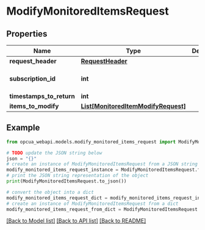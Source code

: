 # ModifyMonitoredItemsRequest


## Properties

Name | Type | Description | Notes
------------ | ------------- | ------------- | -------------
**request_header** | [**RequestHeader**](RequestHeader.md) |  | [optional] 
**subscription_id** | **int** |  | [optional] [default to 0]
**timestamps_to_return** | **int** |  | [optional] 
**items_to_modify** | [**List[MonitoredItemModifyRequest]**](MonitoredItemModifyRequest.md) |  | [optional] 

## Example

```python
from opcua_webapi.models.modify_monitored_items_request import ModifyMonitoredItemsRequest

# TODO update the JSON string below
json = "{}"
# create an instance of ModifyMonitoredItemsRequest from a JSON string
modify_monitored_items_request_instance = ModifyMonitoredItemsRequest.from_json(json)
# print the JSON string representation of the object
print(ModifyMonitoredItemsRequest.to_json())

# convert the object into a dict
modify_monitored_items_request_dict = modify_monitored_items_request_instance.to_dict()
# create an instance of ModifyMonitoredItemsRequest from a dict
modify_monitored_items_request_from_dict = ModifyMonitoredItemsRequest.from_dict(modify_monitored_items_request_dict)
```
[[Back to Model list]](../README.md#documentation-for-models) [[Back to API list]](../README.md#documentation-for-api-endpoints) [[Back to README]](../README.md)


